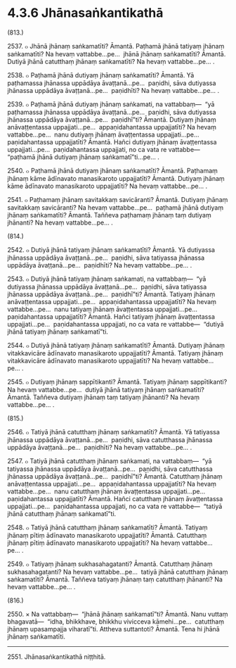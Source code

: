 

# 4.3.6 Jhānasaṅkantikathā




(813.)

2537\. ๐ Jhānā jhānaṃ saṅkamatīti? Āmantā. Paṭhamā jhānā tatiyaṃ jhānaṃ saṅkamatīti? Na hevaṃ vattabbe…pe…  jhānā jhānaṃ saṅkamatīti? Āmantā. Dutiyā jhānā catutthaṃ jhānaṃ saṅkamatīti? Na hevaṃ vattabbe…pe… .

2538\. ๐ Paṭhamā jhānā dutiyaṃ jhānaṃ saṅkamatīti? Āmantā. Yā paṭhamassa jhānassa uppādāya āvaṭṭanā…pe…  paṇidhi, sāva dutiyassa jhānassa uppādāya āvaṭṭanā…pe…  paṇidhīti? Na hevaṃ vattabbe…pe… .

2539\. ๐ Paṭhamā jhānā dutiyaṃ jhānaṃ saṅkamati, na vattabbaṃ—  “yā paṭhamassa jhānassa uppādāya āvaṭṭanā…pe…  paṇidhi, sāva dutiyassa jhānassa uppādāya āvaṭṭanā…pe…  paṇidhī”ti? Āmantā. Dutiyaṃ jhānaṃ anāvaṭṭentassa uppajjati…pe…  appaṇidahantassa uppajjatīti? Na hevaṃ vattabbe…pe…  nanu dutiyaṃ jhānaṃ āvaṭṭentassa uppajjati…pe…  paṇidahantassa uppajjatīti? Āmantā. Hañci dutiyaṃ jhānaṃ āvaṭṭentassa uppajjati…pe…  paṇidahantassa uppajjati, no ca vata re vattabbe—  “paṭhamā jhānā dutiyaṃ jhānaṃ saṅkamatī”ti…pe… .

2540\. ๐ Paṭhamā jhānā dutiyaṃ jhānaṃ saṅkamatīti? Āmantā. Paṭhamaṃ jhānaṃ kāme ādīnavato manasikaroto uppajjatīti? Āmantā. Dutiyaṃ jhānaṃ kāme ādīnavato manasikaroto uppajjatīti? Na hevaṃ vattabbe…pe… .

2541\. ๐ Paṭhamaṃ jhānaṃ savitakkaṃ savicāranti? Āmantā. Dutiyaṃ jhānaṃ savitakkaṃ savicāranti? Na hevaṃ vattabbe…pe…  paṭhamā jhānā dutiyaṃ jhānaṃ saṅkamatīti? Āmantā. Taññeva paṭhamaṃ jhānaṃ taṃ dutiyaṃ jhānanti? Na hevaṃ vattabbe…pe… .

(814.)

2542\. ๐ Dutiyā jhānā tatiyaṃ jhānaṃ saṅkamatīti? Āmantā. Yā dutiyassa jhānassa uppādāya āvaṭṭanā…pe…  paṇidhi, sāva tatiyassa jhānassa uppādāya āvaṭṭanā…pe…  paṇidhīti? Na hevaṃ vattabbe…pe… .

2543\. ๐ Dutiyā jhānā tatiyaṃ jhānaṃ saṅkamati, na vattabbaṃ—  “yā dutiyassa jhānassa uppādāya āvaṭṭanā…pe…  paṇidhi, sāva tatiyassa jhānassa uppādāya āvaṭṭanā…pe…  paṇidhī”ti? Āmantā. Tatiyaṃ jhānaṃ anāvaṭṭentassa uppajjati…pe…  appaṇidahantassa uppajjatīti? Na hevaṃ vattabbe…pe…  nanu tatiyaṃ jhānaṃ āvaṭṭentassa uppajjati…pe…  paṇidahantassa uppajjatīti? Āmantā. Hañci tatiyaṃ jhānaṃ āvaṭṭentassa uppajjati…pe…  paṇidahantassa uppajjati, no ca vata re vattabbe—  “dutiyā jhānā tatiyaṃ jhānaṃ saṅkamatī”ti.

2544\. ๐ Dutiyā jhānā tatiyaṃ jhānaṃ saṅkamatīti? Āmantā. Dutiyaṃ jhānaṃ vitakkavicāre ādīnavato manasikaroto uppajjatīti? Āmantā. Tatiyaṃ jhānaṃ vitakkavicāre ādīnavato manasikaroto uppajjatīti? Na hevaṃ vattabbe…pe… .

2545\. ๐ Dutiyaṃ jhānaṃ sappītikanti? Āmantā. Tatiyaṃ jhānaṃ sappītikanti? Na hevaṃ vattabbe…pe…  dutiyā jhānā tatiyaṃ jhānaṃ saṅkamatīti? Āmantā. Taññeva dutiyaṃ jhānaṃ taṃ tatiyaṃ jhānanti? Na hevaṃ vattabbe…pe… .

(815.)

2546\. ๐ Tatiyā jhānā catutthaṃ jhānaṃ saṅkamatīti? Āmantā. Yā tatiyassa jhānassa uppādāya āvaṭṭanā…pe…  paṇidhi, sāva catutthassa jhānassa uppādāya āvaṭṭanā…pe…  paṇidhīti? Na hevaṃ vattabbe…pe… .

2547\. ๐ Tatiyā jhānā catutthaṃ jhānaṃ saṅkamati, na vattabbaṃ—  “yā tatiyassa jhānassa uppādāya āvaṭṭanā…pe…  paṇidhi, sāva catutthassa jhānassa uppādāya āvaṭṭanā…pe…  paṇidhī”ti? Āmantā. Catutthaṃ jhānaṃ anāvaṭṭentassa uppajjati…pe…  appaṇidahantassa uppajjatīti? Na hevaṃ vattabbe…pe…  nanu catutthaṃ jhānaṃ āvaṭṭentassa uppajjati…pe…  paṇidahantassa uppajjatīti? Āmantā. Hañci catutthaṃ jhānaṃ āvaṭṭentassa uppajjati…pe…  paṇidahantassa uppajjati, no ca vata re vattabbe—  “tatiyā jhānā catutthaṃ jhānaṃ saṅkamatī”ti.

2548\. ๐ Tatiyā jhānā catutthaṃ jhānaṃ saṅkamatīti? Āmantā. Tatiyaṃ jhānaṃ pītiṃ ādīnavato manasikaroto uppajjatīti? Āmantā. Catutthaṃ jhānaṃ pītiṃ ādīnavato manasikaroto uppajjatīti? Na hevaṃ vattabbe…pe… .

2549\. ๐ Tatiyaṃ jhānaṃ sukhasahagatanti? Āmantā. Catutthaṃ jhānaṃ sukhasahagatanti? Na hevaṃ vattabbe…pe…  tatiyā jhānā catutthaṃ jhānaṃ saṅkamatīti? Āmantā. Taññeva tatiyaṃ jhānaṃ taṃ catutthaṃ jhānanti? Na hevaṃ vattabbe…pe… .

(816.)

2550\. × Na vattabbaṃ—  “jhānā jhānaṃ saṅkamatī”ti? Āmantā. Nanu vuttaṃ bhagavatā—  “idha, bhikkhave, bhikkhu vivicceva kāmehi…pe…  catutthaṃ jhānaṃ upasampajja viharatī”ti. Attheva suttantoti? Āmantā. Tena hi jhānā jhānaṃ saṅkamatīti.

---

2551\. Jhānasaṅkantikathā niṭṭhitā.






